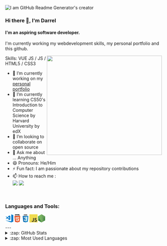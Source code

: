 ![I am GitHub Readme Generator's creator](https://pbs.twimg.com/profile_banners/1698096276/1620509782/1500x500)

### Hi there 👋, I'm Darrel
#### I'm an aspiring software developer.

I'm currently working my webdevelopment skills, my personal portfolio and this github.

<img align="right" width="370" height="320" src="https://i.pinimg.com/originals/47/f0/34/47f0342cec72b800463bf003eac1257e.gif">

Skills: VUE JS / JS / HTML5 / CSS3

- 🔭  I’m currently working on my [personal portfolio](https://dtoledo.netlify.app/)
- 🌱  I’m currently learning CS50's Introduction to Computer Science by Harvard University by edX
- 👯  I’m looking to collaborate on open source
- 💬  Ask me about ... Anything
- 😄  Pronouns: He/Him
- ⚡   Fun fact: I am passionate about my repository contributions
- 📫  How to reach me :
<br />[<img src="https://img.shields.io/badge/LinkedIn-0077B5?style=for-the-badge&logo=linkedin&logoColor=white" />](https://www.linkedin.com/in/darreltoledo/) [<img src="https://img.shields.io/badge/Twitter-1DA1F2?style=for-the-badge&logo=twitter&logoColor=white" />](https://twitter.com/cadetCoder)


<br />

### Languages and Tools:

<img align="left" alt="Visual Studio Code" width="26px" src="https://raw.githubusercontent.com/github/explore/80688e429a7d4ef2fca1e82350fe8e3517d3494d/topics/visual-studio-code/visual-studio-code.png" />
<img align="left" alt="HTML5" width="26px" src="https://raw.githubusercontent.com/github/explore/80688e429a7d4ef2fca1e82350fe8e3517d3494d/topics/html/html.png" />
<img align="left" alt="CSS3" width="26px" src="https://raw.githubusercontent.com/github/explore/80688e429a7d4ef2fca1e82350fe8e3517d3494d/topics/css/css.png" />
<img align="left" alt="JavaScript" width="26px" src="https://raw.githubusercontent.com/github/explore/80688e429a7d4ef2fca1e82350fe8e3517d3494d/topics/javascript/javascript.png" />
<img align="left" alt="Node.js" width="26px" src="https://raw.githubusercontent.com/github/explore/80688e429a7d4ef2fca1e82350fe8e3517d3494d/topics/nodejs/nodejs.png" />

<br />
<br />
---

<details>
  <summary>:zap: GitHub Stats</summary>

  <img align="left" alt="Darrel's GitHub Stats" src="https://github-readme-stats.vercel.app/api?username=cadetcoder&show_icons=true&hide_border=true" />

</details>

<details>
  <summary>:zap: Most Used Languages</summary>

<img align="left" alt="Darrel's GitHub Top Languages" src="https://github-readme-stats.vercel.app/api/top-langs/?username=cadetcoder" />

</details>

